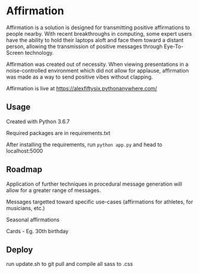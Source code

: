 # Affirmation

Affirmation is a solution is designed for transmitting positive affirmations to people nearby. With recent breakthroughs in computing, some expert users have the ability to hold their laptops aloft and face them toward a distant person, allowing the transmission of positive messages through Eye-To-Screen technology. 

Affirmation was created out of necessity. When viewing presentations in a noise-controlled environment which did not allow for applause, affirmation was made as a way to send positive vibes without clapping. 

Affirmation is live at https://alexfiftysix.pythonanywhere.com/

## Usage

Created with Python 3.6.7

Required packages are in requirements.txt

After installing the requirements, run `python app.py` and head to localhost:5000


## Roadmap

Application of further techniques in procedural message generation will allow for a greater range of messages.

Messages targetted toward specific use-cases (affirmations for athletes, for musicians, etc.)

Seasonal affirmations

Cards - Eg. 30th birthday

## Deploy
run update.sh to git pull and compile all sass to .css
